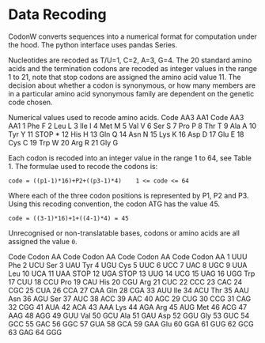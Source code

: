 Data Recoding
=============

CodonW converts sequences into a numerical format for computation
under the hood. The python interface uses pandas Series.


Nucleotides are recoded as T/U=1, C=2, A=3, G=4. The 20 standard
amino acids and the termination codons are recoded as integer values
in the range 1 to 21, note that stop codons are assigned the amino
acid value 11. The decision about whether a codon is
synonymous, or how many members are in a particular amino acid
synonymous family are dependent on the genetic code chosen.


Numerical values used to recode amino acids.
Code    AA3    AA1     Code    AA3   AA1
1       Phe    F       2       Leu    L
3       Ile    I       4       Met    M
5       Val    V       6       Ser    S
7       Pro    P       8       Thr    T
9       Ala    A       10      Tyr    Y
11      STOP   *       12      His    H
13      Gln    Q       14      Asn    N
15      Lys    K       16      Asp    D
17      Glu    E       18      Cys    C
19      Trp    W       20      Arg    R
21      Gly    G




Each codon is recoded into an integer value in the range 1 to 64,
see Table 1. The formulae used to recode the codons is:
        
    code = ((p1-1)*16)+P2+((p3-1)*4)    1 <= code <= 64

Where each of the three codon positions is represented by P1, P2 and
P3. Using this recoding convention, the codon ATG has the value 45.
 
    code = ((3-1)*16)+1+((4-1)*4) = 45

Unrecognised or non-translatable bases, codons or amino acids are
all assigned the value `0`.


Code  Codon   AA   Code   Codon    AA    Code   Codon   AA      Code  Codon  AA
1      UUU    Phe   2      UCU     Ser   3       UAU    Tyr     4     UGU    Cys
5      UUC          6      UCC           7       UAC            8     UGC
9      UUA    Leu   10     UCA           11      UAA    STOP    12    UGA    STOP
13     UUG          14     UCG           15      UAG            16    UGG    Trp
17     CUU          18     CCU     Pro   19      CAU    His     20    CGU    Arg
21     CUC          22     CCC           23      CAC            24    CGC
25     CUA          26     CCA           27      CAA    Gln     28    CGA
33     AUU     Ile  34     ACU     Thr   35      AAU    Asn     36    AGU    Ser
37     AUC          38     ACC           39      AAC            40    AGC
29     CUG          30     CCG           31      CAG            32    CGG
41     AUA          42     ACA           43      AAA    Lys     44    AGA    Arg
45     AUG     Met  46     ACG           47      AAG            48    AGG
49     GUU     Val  50     GCU     Ala   51      GAU    Asp     52    GGU    Gly
53     GUC          54     GCC           55      GAC            56    GGC
57     GUA          58     GCA           59      GAA    Glu     60    GGA
61     GUG          62     GCG           63      GAG            64    GGG
